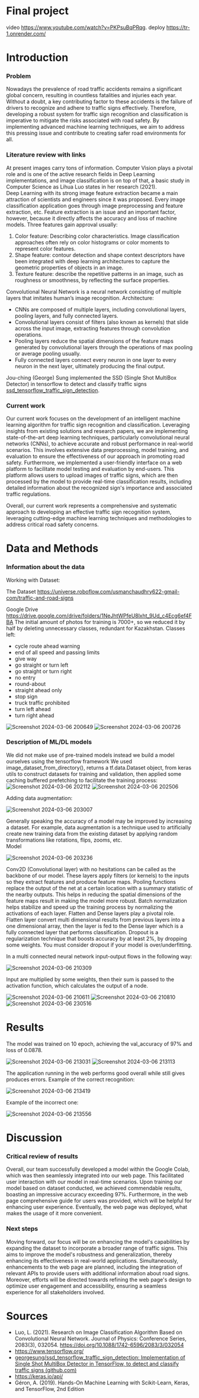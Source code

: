 # Final project
video https://www.youtube.com/watch?v=PKPsuBqPRqg. deploy https://tr-1.onrender.com/

# Introduction
### Problem

Nowadays the prevalence of road traffic accidents remains a significant global concern, resulting in countless fatalities and injuries each year. Without a doubt, a key contributing factor to these accidents is the failure of drivers to recognize and adhere to traffic signs effectively. Therefore, developing a robust system for traffic sign recognition and classification is imperative to mitigate the risks associated with road safety. By implementing advanced machine learning techniques, we aim to address this pressing issue and contribute to creating safer road environments for all.

### Literature review with links
At present images carry tons of information. Computer Vision plays a pivotal role and is one of the active research fields in Deep Learning implementations, and image classification is on top of that, a basic study in Computer Science as Lihua Luo states in her research (2021).  
Deep Learning with its strong image feature extraction became a main attraction of scientists and engineers since it was proposed. Every image classification application goes through image preprocessing and feature extraction, etc. Feature extraction is an issue and an important factor, however, because it directly affects the accuracy and loss of machine models. Three features gain approval usually:

1. Color feature: Describing color characteristics. Image classification approaches often rely on color histograms or color moments to represent color features.
2. Shape feature: contour detection and shape context descriptors have been integrated with deep learning architectures to capture the geometric properties of objects in an image.
3. Texture feature: describe the repetitive patterns in an image, such as roughness or smoothness, by reflecting the surface properties.

Convolutional Neural Network is a neural network consisting of multiple layers that imitates human’s image recognition. Architecture:

- CNNs are composed of multiple layers, including convolutional layers, pooling layers, and fully connected layers.
- Convolutional layers consist of filters (also known as kernels) that slide across the input image, extracting features through convolution operations.
- Pooling layers reduce the spatial dimensions of the feature maps generated by convolutional layers through the operations of max pooling or average pooling usually.
- Fully connected layers connect every neuron in one layer to every neuron in the next layer, ultimately producing the final output.

Jou-ching (George) Sung implemented the SSD (Single Shot MultiBox Detector) in tensorflow to detect and classify traffic signs [ssd_tensorflow_traffic_sign_detection](https://github.com/georgesung/ssd_tensorflow_traffic_sign_detection/tree/master).

### Current work
Our current work focuses on the development of an intelligent machine learning algorithm for traffic sign recognition and classification. Leveraging insights from existing solutions and research papers, we are implementing state-of-the-art deep learning techniques, particularly convolutional neural networks (CNNs), to achieve accurate and robust performance in real-world scenarios. This involves extensive data preprocessing, model training, and evaluation to ensure the effectiveness of our approach in promoting road safety. Furthermore, we implemented a user-friendly interface on a web platform to facilitate model testing and evaluation by end-users. This platform allows users to upload images of traffic signs, which are then processed by the model to provide real-time classification results, including detailed information about the recognized sign's importance and associated traffic regulations.

Overall, our current work represents a comprehensive and systematic approach to developing an effective traffic sign recognition system, leveraging cutting-edge machine learning techniques and methodologies to address critical road safety concerns.

# Data and Methods

### Information about the data

Working with Dataset:

The Dataset https://universe.roboflow.com/usmanchaudhry622-gmail-com/traffic-and-road-signs

Google Drive https://drive.google.com/drive/folders/1NeJhtWPfeU8lxht_9Ud_c4Ecg6ef4FBA
The initial amount of photos for training is 7000+, so we reduced it by half by deleting unnecessary classes, redundant for Kazakhstan. Classes left:
- cycle route ahead warning
- end of all speed and passing limits
- give way
- go straight or turn left
- go straight or turn right
- no entry
- round-about
- straight ahead only
- stop sign
- truck traffic prohibited
- turn left ahead
- turn right ahead

![Screenshot 2024-03-06 200649](https://github.com/iliyaLL/traffic-sign-recognition/assets/111357743/8afae8a0-54d1-4273-8ae2-c981bd2feb2c)
![Screenshot 2024-03-06 200726](https://github.com/iliyaLL/traffic-sign-recognition/assets/111357743/8e058412-fc24-4b1e-86e5-81eac57e46e8)

### Description of ML/DL models
We did not make use of pre-trained models instead we build a model ourselves using the tensorflow framework
We used image_dataset_from_directory(), returns a tf.data.Dataset object, from keras utils to construct datasets for training and validation, then applied some caching buffered prefetching to facilitate the training process:
![Screenshot 2024-03-06 202112](https://github.com/iliyaLL/traffic-sign-recognition/assets/111357743/b3f6e33d-c6be-4882-b4f1-970ed5275fac)
![Screenshot 2024-03-06 202506](https://github.com/iliyaLL/traffic-sign-recognition/assets/111357743/171da0fe-845c-4bcb-84b0-97cbdb9888a5)

Adding data augmentation:

![Screenshot 2024-03-06 203007](https://github.com/iliyaLL/traffic-sign-recognition/assets/111357743/b3a462da-feba-4cd0-9d6d-4350a6ffcc33)

Generally speaking the accuracy of a model may be improved by increasing a dataset. For example, data augmentation is a technique used to artificially create new training data from the existing dataset by applying random transformations like rotations, flips, zooms, etc.  
Model

![Screenshot 2024-03-06 203236](https://github.com/iliyaLL/traffic-sign-recognition/assets/111357743/75667a58-5682-43dd-a62d-7dbe5042e9d5)

Conv2D (Convolutional layer) with no hesitations can be called as the backbone of our model. These layers apply filters (or kernels) to the inputs so they extract features and produce feature maps.
Pooling functions replace the output of the net at a certain location with a summary statistic of the nearby outputs. This helps in reducing the spatial dimensions of the feature maps result in making the model more robust.
Batch normalization helps stabilize and speed up the training process by normalizing the activations of each layer.
Flatten and Dense layers play a pivotal role. Flatten layer convert multi dimensional results from previous layers into a one dimensional array, then the layer is fed to the Dense layer which is a fully connected layer that performs classification.
Dropout is a regularization technique that boosts accuracy by at least 2%, by dropping some weights. You must consider dropout if your model is over/underfitting.

In a multi connected neural network input-output flows in the following way:

![Screenshot 2024-03-06 210309](https://github.com/iliyaLL/traffic-sign-recognition/assets/111357743/da7e0daa-9a86-4a2a-a064-b7378186481b)

Input are multiplied by some weights, then their sum is passed to the activation function, which calculates the output of a node.

![Screenshot 2024-03-06 210611](https://github.com/iliyaLL/traffic-sign-recognition/assets/111357743/b0a0f945-8d42-49a0-8923-2b1dd2c919a0)
![Screenshot 2024-03-06 210810](https://github.com/iliyaLL/traffic-sign-recognition/assets/111357743/242abca2-edce-46fd-aff0-92aa7de675c0)
![Screenshot 2024-03-06 230516](https://github.com/iliyaLL/traffic-sign-recognition/assets/111357743/58c3ab97-5bf0-48a4-88dc-de53849e9986)

# Results
The model was trained on 10 epoch, achieving the val_accuracy of 97% and loss of
0.0878.

![Screenshot 2024-03-06 213031](https://github.com/iliyaLL/traffic-sign-recognition/assets/111357743/80ff3b98-070f-43bc-b4d6-9f6714649106)
![Screenshot 2024-03-06 213113](https://github.com/iliyaLL/traffic-sign-recognition/assets/111357743/2ea9439e-4e8d-4cd2-b9c0-b16193498008)

The application running in the web performs good overall while still gives produces
errors.
Example of the correct recognition:

![Screenshot 2024-03-06 213419](https://github.com/iliyaLL/traffic-sign-recognition/assets/111357743/f5d5a68a-37ac-45cd-bbc9-70c5a348ad0a)

Example of the incorrect one:

![Screenshot 2024-03-06 213556](https://github.com/iliyaLL/traffic-sign-recognition/assets/111357743/624b08b1-7eaa-49b2-8695-ee075ab39165)

# Discussion

### Critical review of results

Overall, our team successfully developed a model within the Google Colab, which was then seamlessly integrated into our web page. This facilitated user interaction with our model in real-time scenarios. Upon training our model based on dataset conducted, we achieved commendable results, boasting an impressive accuracy exceeding 97%. Furthermore, in the web page comprehensive guide for users was provided, which will be helpful for enhancing user experience. Eventually, the web page was deployed, what makes the usage of it more convenient.

### Next steps

Moving forward, our focus will be on enhancing the model's capabilities by expanding the dataset to incorporate a broader range of traffic signs. This aims to improve the model's robustness and generalization, thereby enhancing its effectiveness in real-world applications. Simultaneously, enhancements to the web page are planned, including the integration of relevant APIs to provide users with additional information about road signs. Moreover, efforts will be directed towards refining the web page's design to optimize user engagement and accessibility, ensuring a seamless experience for all stakeholders involved.

# Sources

- Luo, L. (2021). Research on Image Classification Algorithm Based on Convolutional Neural Network. Journal of Physics: Conference Series, 2083(3), 032054. https://doi.org/10.1088/1742-6596/2083/3/032054
- https://www.tensorflow.org/
- [georgesung/ssd_tensorflow_traffic_sign_detection: Implementation of Single Shot MultiBox Detector in TensorFlow, to detect and classify traffic signs (github.com)](https://github.com/georgesung/ssd_tensorflow_traffic_sign_detection/tree/master)
- https://keras.io/api/
- Géron, A. (2019). Hands-On Machine Learning with Scikit-Learn, Keras, and
  TensorFlow, 2nd Edition
